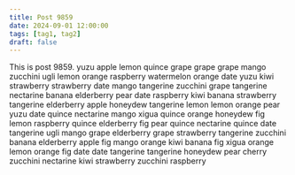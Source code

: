 ```yaml
---
title: Post 9859
date: 2024-09-01 12:00:00
tags: [tag1, tag2]
draft: false
---
```

This is post 9859.
yuzu
apple
lemon
quince
grape
grape
grape
mango
zucchini
ugli
lemon
orange
raspberry
watermelon
orange
date
yuzu
kiwi
strawberry
strawberry
date
mango
tangerine
zucchini
grape
tangerine
nectarine
banana
elderberry
pear
date
raspberry
kiwi
banana
strawberry
tangerine
elderberry
apple
honeydew
tangerine
lemon
lemon
orange
pear
yuzu
date
quince
nectarine
mango
xigua
quince
orange
honeydew
fig
lemon
raspberry
quince
elderberry
fig
pear
quince
nectarine
quince
date
tangerine
ugli
mango
grape
elderberry
grape
strawberry
tangerine
zucchini
banana
elderberry
apple
fig
mango
orange
kiwi
banana
fig
xigua
orange
lemon
orange
fig
date
date
tangerine
tangerine
honeydew
pear
cherry
zucchini
nectarine
kiwi
strawberry
zucchini
raspberry
